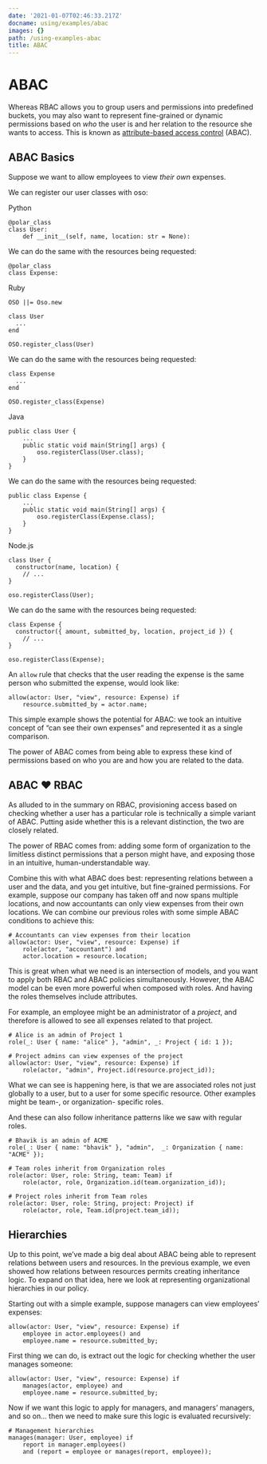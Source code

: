 ```yaml
---
date: '2021-01-07T02:46:33.217Z'
docname: using/examples/abac
images: {}
path: /using-examples-abac
title: ABAC
---
```


# ABAC

Whereas RBAC allows you to group users and permissions into predefined buckets,
you may also want to represent fine-grained or dynamic permissions based on
*who* the user is and her relation to the resource she wants to access. This is
known as [attribute-based access control](https://en.wikipedia.org/wiki/Attribute-based_access_control) (ABAC).

## ABAC Basics

Suppose we want to allow employees to view *their own* expenses.

We can register our user classes with oso:

Python

```
@polar_class
class User:
    def __init__(self, name, location: str = None):
```

We can do the same with the resources being requested:

```
@polar_class
class Expense:
```

Ruby

```
OSO ||= Oso.new

class User
  ...
end

OSO.register_class(User)
```

We can do the same with the resources being requested:

```
class Expense
  ...
end

OSO.register_class(Expense)
```

Java

```
public class User {
    ...
    public static void main(String[] args) {
        oso.registerClass(User.class);
    }
}
```

We can do the same with the resources being requested:

```
public class Expense {
    ...
    public static void main(String[] args) {
        oso.registerClass(Expense.class);
    }
}
```

Node.js

```
class User {
  constructor(name, location) {
    // ...
}

oso.registerClass(User);
```

We can do the same with the resources being requested:

```
class Expense {
  constructor({ amount, submitted_by, location, project_id }) {
    // ...
}

oso.registerClass(Expense);
```

An `allow` rule that checks that the user reading the
expense is the same person who submitted the expense, would look like:

```
allow(actor: User, "view", resource: Expense) if
    resource.submitted_by = actor.name;
```

This simple example shows the potential for ABAC: we took an intuitive concept
of “can see their own expenses” and represented it as a single comparison.

The power of ABAC comes from being able to express these kind of permissions
based on who you are and how you are related to the data.

## ABAC ❤️ RBAC

As alluded to in the summary on RBAC, provisioning access based on checking whether
a user has a particular role is technically a simple variant of ABAC. Putting aside
whether this is a relevant distinction, the two are closely related.

The power of RBAC comes from: adding some form of organization to the limitless
distinct permissions that a person might have, and exposing those in an intuitive,
human-understandable way.

Combine this with what ABAC does best: representing relations between a user and the
data, and you get intuitive, but fine-grained permissions. For example, suppose our
company has taken off and now spans multiple locations, and now accountants can
only view expenses from their own locations. We can combine our previous roles
with some simple ABAC conditions to achieve this:

```
# Accountants can view expenses from their location
allow(actor: User, "view", resource: Expense) if
    role(actor, "accountant") and
    actor.location = resource.location;
```

This is great when what we need is an intersection of models, and you want to
apply both RBAC and ABAC policies simultaneously. However, the ABAC model
can be even more powerful when composed with roles. And having the roles themselves
include attributes.

For example, an employee might be an administrator of a *project*,
and therefore is allowed to see all expenses related to that project.

```
# Alice is an admin of Project 1
role(_: User { name: "alice" }, "admin", _: Project { id: 1 });

# Project admins can view expenses of the project
allow(actor: User, "view", resource: Expense) if
    role(actor, "admin", Project.id(resource.project_id));
```

What we can see is happening here, is that we are associated roles not just
globally to a user, but to a user for some specific resource. Other examples
might be team-, or organization- specific roles.

And these can also follow inheritance patterns like we saw with regular roles.

```
# Bhavik is an admin of ACME
role(_: User { name: "bhavik" }, "admin",  _: Organization { name: "ACME" });

# Team roles inherit from Organization roles
role(actor: User, role: String, team: Team) if
    role(actor, role, Organization.id(team.organization_id));

# Project roles inherit from Team roles
role(actor: User, role: String, project: Project) if
    role(actor, role, Team.id(project.team_id));
```

## Hierarchies

Up to this point, we’ve made a big deal about ABAC being able to represent
relations between users and resources. In the previous example, we even showed
how relations between resources permits creating inheritance logic. To expand on
that idea, here we look at representing organizational hierarchies in our
policy.

Starting out with a simple example, suppose managers can view employees’ expenses:

```
allow(actor: User, "view", resource: Expense) if
    employee in actor.employees() and
    employee.name = resource.submitted_by;
```

First thing we can do, is extract out the logic for checking whether the user manages someone:

```
allow(actor: User, "view", resource: Expense) if
    manages(actor, employee) and
    employee.name = resource.submitted_by;
```

Now if we want this logic to apply for managers, and managers’ managers, and so on…
then we need to make sure this logic is evaluated recursively:

```
# Management hierarchies
manages(manager: User, employee) if
    report in manager.employees()
    and (report = employee or manages(report, employee));
```

<!-- TODO: Summary -->
